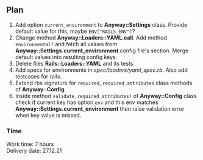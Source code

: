 ## Plan
1. Add option `current_environment` to __Anyway::Settings__ class. Provide default value for this, maybe `ENV["RAILS_ENV"]`?
2. Change method __Anyway::Loaders::YAML.call__. Add method `environmental?` and fetch all values from __Anyway::Settings.current_environment__ config file's section. Merge default values into resulting config keys.
3. Delete files __Rails::Loaders::YAML__ and its tests.
4. Add specs for environments in *spec/loaders/yaml_spec.rb*. Also add testcases for rails.
5. Extend rbs signature for `required`, `required_attributes` class methods of __Anyway::Config__.
6. Inside method `validate_required_attributes!` of __Anyway::Config__ class check if current key has option `env` and this env matches __Anyway::Settings.current_environment__ then raise validation error when key value is missed.

### Time
Work time: 7 hours  
Delivery date: 27.12.21
